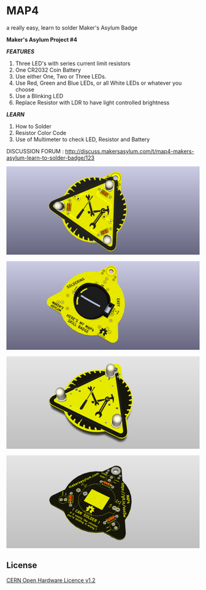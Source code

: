 # MAP4
a really easy, learn to solder Maker's Asylum Badge

**Maker's Asylum Project #4**


***FEATURES***

1. Three LED's with series current limit resistors
2. One CR2032 Coin Battery
3. Use either One, Two or Three LEDs.
4. Use Red, Green and Blue LEDs, or all White LEDs or whatever you choose
5. Use a Blinking LED
6. Replace Resistor with LDR to have light controlled brightness

***LEARN***

1. How to Solder
2. Resistor Color Code
3. Use of Multimeter to check LED, Resistor and Battery

DISCUSSION FORUM : http://discuss.makersasylum.com/t/map4-makers-asylum-learn-to-solder-badge/123

![MAP4](https://github.com/MakersAsylumIndia/MAP4/blob/master/kicad/images/map4_01.png)

![MAP4](https://github.com/MakersAsylumIndia/MAP4/blob/master/kicad/images/map4_02.png)


![MAP4 rev2](https://github.com/MakersAsylumIndia/MAP4/blob/master/kicad/images/map4_03.png)

![MAP4 rev2](https://github.com/MakersAsylumIndia/MAP4/blob/master/kicad/images/map4_04.png)


License
-------
[CERN Open Hardware Licence v1.2 ]

[CERN Open Hardware Licence v1.2 ]:http://www.ohwr.org/attachments/2388/cern_ohl_v_1_2.txt
